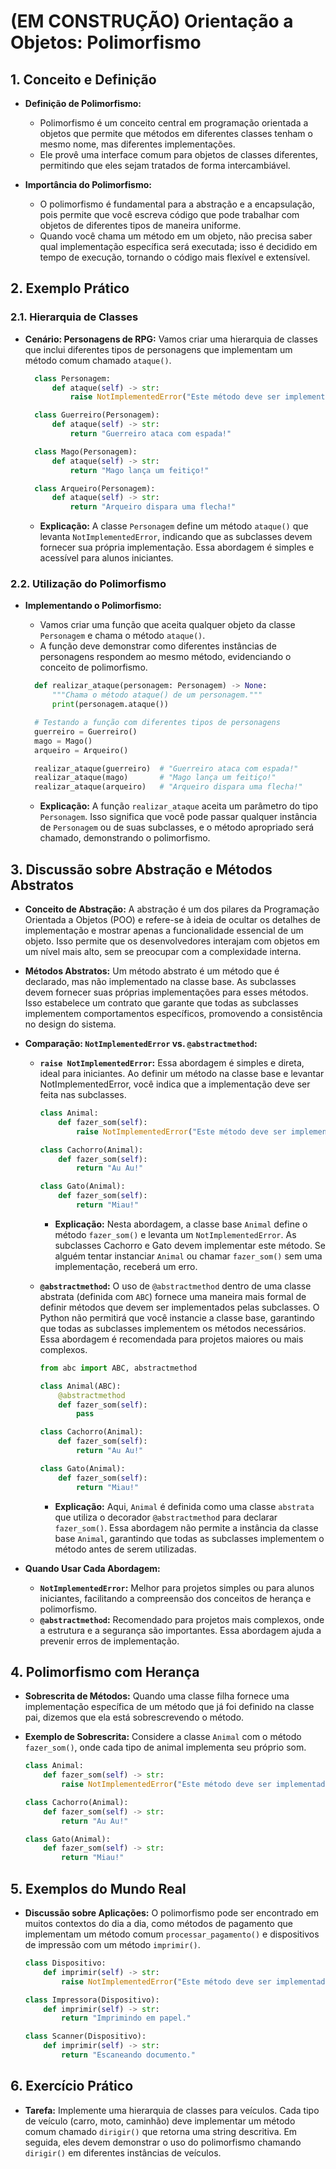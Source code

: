 # (EM CONSTRUÇÃO) Orientação a Objetos: Polimorfismo

## 1. Conceito e Definição

- **Definição de Polimorfismo:**
  - Polimorfismo é um conceito central em programação orientada a objetos que permite que métodos em diferentes classes tenham o mesmo nome, mas diferentes implementações.
  - Ele provê uma interface comum para objetos de classes diferentes, permitindo que eles sejam tratados de forma intercambiável.

- **Importância do Polimorfismo:**
  - O polimorfismo é fundamental para a abstração e a encapsulação, pois permite que você escreva código que pode trabalhar com objetos de diferentes tipos de maneira uniforme.
  - Quando você chama um método em um objeto, não precisa saber qual implementação específica será executada; isso é decidido em tempo de execução, tornando o código mais flexível e extensível.


## 2. Exemplo Prático

### 2.1. Hierarquia de Classes

- **Cenário: Personagens de RPG:** Vamos criar uma hierarquia de classes que inclui diferentes tipos de personagens que implementam um método comum chamado `ataque()`.

  ```python
    class Personagem:
        def ataque(self) -> str:
            raise NotImplementedError("Este método deve ser implementado por subclasses.")

    class Guerreiro(Personagem):
        def ataque(self) -> str:
            return "Guerreiro ataca com espada!"

    class Mago(Personagem):
        def ataque(self) -> str:
            return "Mago lança um feitiço!"

    class Arqueiro(Personagem):
        def ataque(self) -> str:
            return "Arqueiro dispara uma flecha!"
  ```

  - **Explicação:** A classe `Personagem` define um método `ataque()` que levanta `NotImplementedError`, indicando que as subclasses devem fornecer sua própria implementação. Essa abordagem é simples e acessível para alunos iniciantes.

### 2.2. Utilização do Polimorfismo

- **Implementando o Polimorfismo:**
  - Vamos criar uma função que aceita qualquer objeto da classe `Personagem` e chama o método `ataque()`.
  - A função deve demonstrar como diferentes instâncias de personagens respondem ao mesmo método, evidenciando o conceito de polimorfismo.

  ```python
    def realizar_ataque(personagem: Personagem) -> None:
        """Chama o método ataque() de um personagem."""
        print(personagem.ataque())

    # Testando a função com diferentes tipos de personagens
    guerreiro = Guerreiro()
    mago = Mago()
    arqueiro = Arqueiro()

    realizar_ataque(guerreiro)  # "Guerreiro ataca com espada!"
    realizar_ataque(mago)       # "Mago lança um feitiço!"
    realizar_ataque(arqueiro)   # "Arqueiro dispara uma flecha!"
  ```

  - **Explicação:** A função `realizar_ataque` aceita um parâmetro do tipo `Personagem`. Isso significa que você pode passar qualquer instância de `Personagem` ou de suas subclasses, e o método apropriado será chamado, demonstrando o polimorfismo.



## 3. Discussão sobre Abstração e Métodos Abstratos

- **Conceito de Abstração:** A abstração é um dos pilares da Programação Orientada a Objetos (POO) e refere-se à ideia de ocultar os detalhes de implementação e mostrar apenas a funcionalidade essencial de um objeto. Isso permite que os desenvolvedores interajam com objetos em um nível mais alto, sem se preocupar com a complexidade interna.

- **Métodos Abstratos:** Um método abstrato é um método que é declarado, mas não implementado na classe base. As subclasses devem fornecer suas próprias implementações para esses métodos. Isso estabelece um contrato que garante que todas as subclasses implementem comportamentos específicos, promovendo a consistência no design do sistema.

- **Comparação: `NotImplementedError` vs. `@abstractmethod`:**
  - **`raise NotImplementedError`:**
  Essa abordagem é simples e direta, ideal para iniciantes. Ao definir um método na classe base e levantar NotImplementedError, você indica que a implementação deve ser feita nas subclasses.

    ```python
    class Animal:
        def fazer_som(self):
            raise NotImplementedError("Este método deve ser implementado por subclasses.")

    class Cachorro(Animal):
        def fazer_som(self):
            return "Au Au!"

    class Gato(Animal):
        def fazer_som(self):
            return "Miau!"
    ```

    - **Explicação:** Nesta abordagem, a classe base `Animal` define o método `fazer_som()` e levanta um `NotImplementedError`. As subclasses Cachorro e Gato devem implementar este método. Se alguém tentar instanciar `Animal` ou chamar `fazer_som()` sem uma implementação, receberá um erro.

  - **`@abstractmethod`:** 
  O uso de `@abstractmethod` dentro de uma classe abstrata (definida com `ABC`) fornece uma maneira mais formal de definir métodos que devem ser implementados pelas subclasses. O Python não permitirá que você instancie a classe base, garantindo que todas as subclasses implementem os métodos necessários. Essa abordagem é recomendada para projetos maiores ou mais complexos.

    ```python
    from abc import ABC, abstractmethod

    class Animal(ABC):
        @abstractmethod
        def fazer_som(self):
            pass

    class Cachorro(Animal):
        def fazer_som(self):
            return "Au Au!"

    class Gato(Animal):
        def fazer_som(self):
            return "Miau!"
    ```

    - **Explicação:** Aqui, `Animal` é definida como uma classe `abstrata` que utiliza o decorador `@abstractmethod` para declarar `fazer_som()`. Essa abordagem não permite a instância da classe base `Animal`, garantindo que todas as subclasses implementem o método antes de serem utilizadas.

- **Quando Usar Cada Abordagem:**
    - **`NotImplementedError`:** Melhor para projetos simples ou para alunos iniciantes, facilitando a compreensão dos conceitos de herança e polimorfismo.
    - **`@abstractmethod`:** Recomendado para projetos mais complexos, onde a estrutura e a segurança são importantes. Essa abordagem ajuda a prevenir erros de implementação.


## 4. Polimorfismo com Herança

- **Sobrescrita de Métodos:** Quando uma classe filha fornece uma implementação específica de um método que já foi definido na classe pai, dizemos que ela está sobrescrevendo o método.

- **Exemplo de Sobrescrita:** Considere a classe `Animal` com o método `fazer_som()`, onde cada tipo de animal implementa seu próprio som.

    ```python
    class Animal:
        def fazer_som(self) -> str:
            raise NotImplementedError("Este método deve ser implementado por subclasses.")

    class Cachorro(Animal):
        def fazer_som(self) -> str:
            return "Au Au!"

    class Gato(Animal):
        def fazer_som(self) -> str:
            return "Miau!"
    ```

## 5. Exemplos do Mundo Real

- **Discussão sobre Aplicações:** O polimorfismo pode ser encontrado em muitos contextos do dia a dia, como métodos de pagamento que implementam um método comum `processar_pagamento()` e dispositivos de impressão com um método `imprimir()`.

    ```python
    class Dispositivo:
        def imprimir(self) -> str:
            raise NotImplementedError("Este método deve ser implementado por subclasses.")

    class Impressora(Dispositivo):
        def imprimir(self) -> str:
            return "Imprimindo em papel."

    class Scanner(Dispositivo):
        def imprimir(self) -> str:
            return "Escaneando documento."
    ```



## 6. Exercício Prático

- **Tarefa:** Implemente uma hierarquia de classes para veículos. Cada tipo de veículo (carro, moto, caminhão) deve implementar um método comum chamado `dirigir()` que retorna uma string descritiva. Em seguida, eles devem demonstrar o uso do polimorfismo chamando `dirigir()` em diferentes instâncias de veículos.

